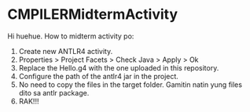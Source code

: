 # CMPILERMidtermActivity

Hi huehue. How to midterm activity po:
1. Create new ANTLR4 activity.
2. Properties > Project Facets > Check Java > Apply > Ok
3. Replace the Hello.g4 with the one uploaded in this repository.
4. Configure the path of the antlr4 jar in the project.
5. No need to copy the files in the target folder. Gamitin natin yung files dito sa antlr package.
6. RAK!!!
